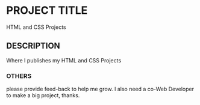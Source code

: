 

# PROJECT TITLE

HTML and CSS Projects

## DESCRIPTION

Where I publishes my HTML and CSS Projects

### OTHERS
please provide feed-back to help me grow. I also need a co-Web Developer to
make a big project, thanks.